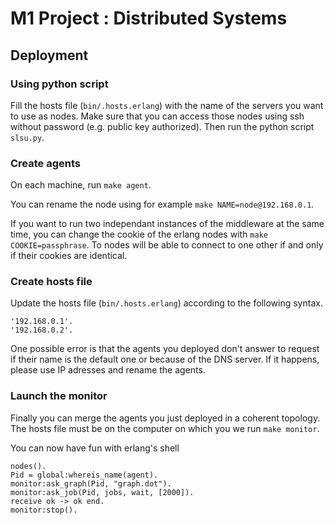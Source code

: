 # M1 Project : Distributed Systems

## Deployment

### Using python script

Fill the hosts file (```bin/.hosts.erlang```) with the name of the servers you want to use as nodes. Make sure that you can access those nodes using ssh without password (e.g. public key authorized). Then run the python script ```slsu.py```.

### Create agents

On each machine, run ```make agent```.

You can rename the node using for example ```make NAME=node@192.168.0.1```.

If you want to run two independant instances of the middleware at the same time, you can change the cookie of the erlang nodes with ```make COOKIE=passphrase```. To nodes will be able to connect to one other if and only if their cookies are identical.

### Create hosts file

Update the hosts file (```bin/.hosts.erlang```) according to the following syntax.
```
'192.168.0.1'.
'192.168.0.2'.
```
One possible error is that the agents you deployed don't answer to request if their name is the default one or because of the DNS server. If it happens, please use IP adresses and rename the agents.

### Launch the monitor

Finally you can merge the agents you just deployed in a coherent topology. The hosts file must be on the computer on which you we run ```make monitor```.

You can now have fun with erlang's shell
```
nodes().
Pid = global:whereis_name(agent).
monitor:ask_graph(Pid, "graph.dot").
monitor:ask_job(Pid, jobs, wait, [2000]).
receive ok -> ok end.
monitor:stop().
```
